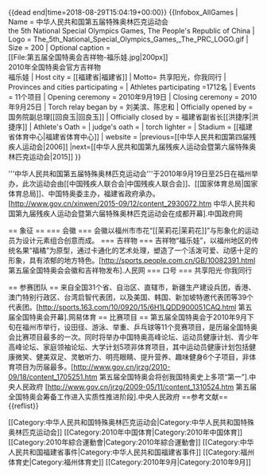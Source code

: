 {{dead end|time=2018-08-29T15:04:19+00:00}}
{{Infobox_AllGames
| Name = 中华人民共和国第五届特殊奥林匹克运动会<br/>the 5th National Special Olympics Games, The People's Republic of China
| Logo = The_5th_National_Special_Olympics_Games,_The_PRC_LOGO.gif
| Size = 200
| Optional caption = 
<br/>[[File:第五届全国特奥会吉祥物-福乐娃.jpg|200px]]
<br/>2010年全国特奥会官方吉祥物<br/>福乐娃
| Host city = [[福建省|福建省]]
| Motto= 共享阳光，你我同行
| Provinces and cities participating =
| Athletes participating =1712名
| Events = 11个项目
| Opening ceremony = 2010年9月19日
| Closing ceremony = 2010年9月25日
| Torch relay began by = 刘美滨、陈忠和
| Officially opened by = 国务院副总理[[回良玉|回良玉]]
| Officially closed by = 福建省副省长[[洪捷序|洪捷序]]
| Athlete's Oath = 
| judge's oath = 
| torch lighter = 
| Stadium = [[福建省体育中心|福建省体育中心]]
| website   = 
|previous=[[中华人民共和国第四届残疾人运动会|2006]]
|next=[[中华人民共和国第九届残疾人运动会暨第六届特殊奥林匹克运动会|2015]]
}}

'''中华人民共和国第五届特殊奥林匹克运动会'''于2010年9月19日至25日在福州举办，此次运动会由[[中国残疾人联合会|中国残疾人联合会]]、[[国家体育总局|国家体育总局]]、中国特奥委主办，福建省政府承办。<ref>[http://www.gov.cn/xinwen/2015-09/12/content_2930072.htm 中华人民共和国第九届残疾人运动会暨第六届特殊奥林匹克运动会在成都开幕].中国政府网</ref>

== 象征 ==
=== 会徽 ===
会徽以福州市市花“[[茉莉花|茉莉花]]”与形象化的运动员为设计元素组合创意而成。
=== 吉祥物 ===
吉祥物“福乐娃”，以福州地区的传统名果“福橘”为原型，通过卡通化的艺术处理，塑造了一个活泼可爱、动感十足的形象，具有浓郁的地方特色。<ref>[http://sports.people.com.cn/GB/10082391.html 第五届全国特奥会会徽和吉祥物发布].人民网</ref> 
=== 口号 ===
共享阳光·你我同行

== 参赛团队 ==
来自全国31个省、自治区、直辖市，新疆生产建设兵团，香港、澳门特别行政区、台湾启智代表团，以及美国、韩国、新加坡特邀代表团等39个代表团。<ref>[http://sports.163.com/10/0920/15/6H1LQDD900051CAQ.html 第五届全国特奥会开幕].网易体育</ref> 
== 比赛项目 ==
第五届全国特奥会于2010年9月下旬在福州市举行，设田径、游泳、举重、乒乓球等11个竞赛项目，是历届全国特奥会比赛项目最多的一次。同时将举办中国特奥高峰论坛、运动员健康计划、青少年高峰论坛、家庭领袖论坛、大学计划5项非体育项目，其中运动员健康计划包括健康微笑、健美双足、灵敏听力、明亮眼睛、提升营养、趣味健身6个子项目，非体育项目为历届最多。<ref>[http://www.gov.cn/jrzg/2010-09/18/content_1705251.htm 第五届全国特奥会将创我国特奥史上多项“第一”].中央人民政府</ref> <ref>[http://www.gov.cn/jrzg/2009-05/11/content_1310524.htm 第五届全国特奥会筹备工作进入实质性推进阶段].中央人民政府</ref> 
==参考文献==
{{reflist}}

[[Category:中华人民共和国特殊奥林匹克运动会|Category:中华人民共和国特殊奥林匹克运动会]]
[[Category:2010年中国体育|Category:2010年中国体育]]
[[Category:2010年綜合運動會|Category:2010年綜合運動會]]
[[Category:中华人民共和国福建省事件|Category:中华人民共和国福建省事件]]
[[Category:福州体育史|Category:福州体育史]]
[[Category:2010年9月|Category:2010年9月]]